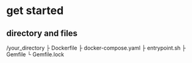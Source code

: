 # get started
## directory and files
/your_directory
├ Dockerfile
├ docker-compose.yaml
├ entrypoint.sh
├ Gemfile
└ Gemfile.lock